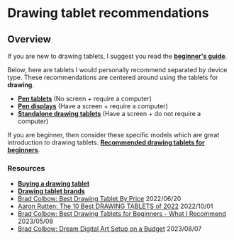 # Drawing tablet recommendations

## Overview

If you are new to drawing tablets, I suggest you read the [**beginner's guide**](../basics/beginners-guide.md).&#x20;

Below, here are tablets I would personally recommend separated by device type. These recommendations are centered around using the tablets for **drawing**.

* [**Pen tablets**](pen-tablet-recommendations.md) (No screen + require a computer)
* [**Pen displays**](pen-display-recommendations.md) (Have a screen + require a computer)
* [**Standalone drawing tablets**](standalone-drawing-tablet-recommendations.md) (Have a screen + do not require a computer)

If you are beginner, then consider these specific models which are great introduction to drawing tablets. [**Recommended drawing tablets for beginners**](recommended-drawing-tablets-for-beginners.md).

### **Resources**

* [**Buying a drawing tablet**](../buying-a-drawing-tablet/)&#x20;
* [**Drawing tablet brands**](../drawing-tablet-brands/)&#x20;
* [Brad Colbow: Best Drawing Tablet By Price](https://youtu.be/nENQ-TLBYvI) 2022/06/20
* [Aaron Rutten: The 10 Best DRAWING TABLETS of 2022](https://youtu.be/fNy1hnlKxuY) 2022/10/01
* [Brad Colbow: Best Drawing Tablets for Beginners - What I Recommend](https://youtu.be/Dh49NwMt1yw) 2023/05/08
* [Brad Colbow: Dream Digital Art Setup on a Budget](https://youtu.be/xVN4tt27u6s) 2023/08/07
